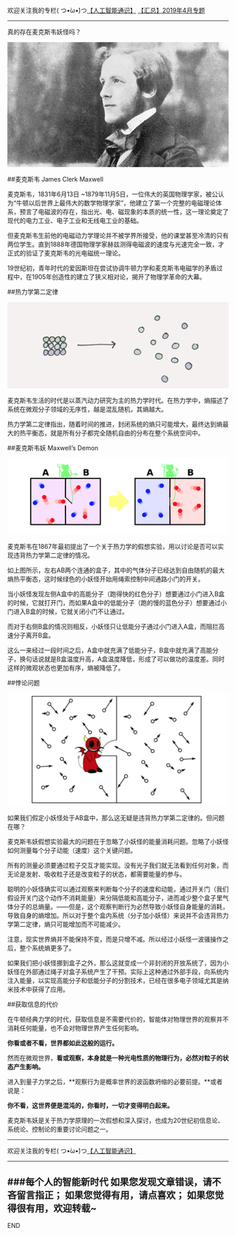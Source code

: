 欢迎关注我的专栏( つ•̀ω•́)つ[【人工智能通识】](https://www.jianshu.com/c/e9a7b7b7024d)
[【汇总】2019年4月专题](https://www.jianshu.com/p/e1afed853866)

---

真的存在麦克斯韦妖怪吗？

![](imgs/4324074-87eabd9a93a3141a.png?imageMogr2/auto-orient/strip%7CimageView2/2/w/1240)

##麦克斯韦 James Clerk Maxwell

麦克斯韦，1831年6月13日 ~1879年11月5日，一位伟大的英国物理学家，被公认为“牛顿以后世界上最伟大的数学物理学家”，他建立了第一个完整的电磁理论体系，预言了电磁波的存在，指出光、电、磁现象的本质的统一性，这一理论奠定了现代的电力工业、电子工业和无线电工业的基础。

但麦克斯韦生前他的电磁动力学理论并不被学界所接受，他的课堂甚至冷清的只有两位学生。直到1888年德国物理学家赫兹测得电磁波的速度与光速完全一致，才正式的验证了麦克斯韦的光电磁统一理论。

19世纪初，青年时代的爱因斯坦在尝试协调牛顿力学和麦克斯韦电磁学的矛盾过程中，在1905年创造性的建立了狭义相对论，揭开了物理学革命的大幕。


##热力学第二定律

![](imgs/4324074-fa98d14f900872f8.png?imageMogr2/auto-orient/strip%7CimageView2/2/w/1240)

麦克斯韦生活的时代是以蒸汽动力研究为主的热力学时代。在热力学中，熵描述了系统在微观分子领域的无序性，越是混乱随机，其熵越大。

热力学第二定律指出，随着时间的推进，封闭系统的熵只可能增大，最终达到熵最大的热平衡态，就是所有分子都完全随机自由的分布在整个系统空间中。


##麦克斯韦妖 Maxwell’s Demon

![](imgs/4324074-fd95b1e500073c10.png?imageMogr2/auto-orient/strip%7CimageView2/2/w/1240)

麦克斯韦在1867年最初提出了一个关于热力学的假想实验，用以讨论是否可以实现违背热力学第二定律的情况。

如上图所示，左右AB两个连通的盒子，其中的气体分子已经达到自由随机的最大熵热平衡态，这时候绿色的小妖怪开始用绳索控制中间通路小门的开关。

当小妖怪发现左侧A盒中的高能分子（跑得快的红色分子）想要通过小门进入B盒的时候，它就打开门，而如果A盒中的低能分子（跑的慢的蓝色分子）想要通过小门进入B盒的时候，它就关闭小门不让通过。

而对于右侧B盒的情况则相反，小妖怪只让低能分子通过小门进入A盒，而阻拦高速分子离开B盒。

这么一来经过一段时间之后，A盒中就充满了低能分子，B盒中就充满了高能分子，换句话说就是B盒温度升高，A盒温度降低，形成了可以做功的温度差。同时这样的微观状态也更加有序，熵被降低了。


##悖论问题

![](imgs/4324074-333b3ad6d1ca50c6.png?imageMogr2/auto-orient/strip%7CimageView2/2/w/1240)

如果我们假定小妖怪处于AB盒中，那么这无疑是违背热力学第二定律的。但问题在哪？

麦克斯韦妖假想实验最大的问题在于忽略了小妖怪的能量消耗问题。忽略了小妖怪如何测量每个分子动能（速度）这个关键问题。

所有的测量必须要通过粒子交互才能实现。没有光子我们就无法看到任何对象，而无论是发射、吸收粒子还是改变粒子的状态，都需要能量的参与。

聪明的小妖怪确实可以通过观察来判断每个分子的速度和动能，通过开关门（我们假设开关门这个动作不消耗能量）来分隔低能和高能分子，进而减少整个盒子里气体分子的总熵量。——但是，这个观察判断行为必然导致小妖怪自身能量的消耗，导致自身的熵增加。所以对于整个盒内系统（分子加小妖怪）来说并不会违背热力学第二定律，熵只可能增加而不可能减少。

注意，现实世界熵并不能保持不变，而是只增不减。所以经过小妖怪一波骚操作之后，整个系统熵更多了。

如果我们把小妖怪挪到盒子之外，那么这就变成一个非封闭的开放系统了，因为小妖怪在外部通过绳子对盒子系统产生了干预。实际上这种通过外部手段，向系统内注入能量，以实现高能分子和低能分子的分割技术，已经在很多电子领域尤其是纳米技术中获得了应用。

##获取信息的代价

在牛顿经典力学的时代，获取信息是不需要代价的，智能体对物理世界的观察并不消耗任何能量，也不会对物理世界产生任何影响。

**你看或者不看，世界都如此这般的运行。**

然而在微观世界，**看或观察，本身就是一种光电性质的物理行为，必然对粒子的状态产生影响。**

进入到量子力学之后，**观察行为是概率世界的波函数坍缩的必要前提。**或者说是：

**你不看，这世界便是混沌的，你看时，一切才变得明白起来。**

麦克斯韦妖是关于热力学原理的一次假想和深入探讨，也成为20世纪初信息论、系统论、控制论的重要讨论问题之一。



---
欢迎关注我的专栏( つ•̀ω•́)つ[【人工智能通识】](https://www.jianshu.com/c/e9a7b7b7024d)

---
###每个人的智能新时代
如果您发现文章错误，请不吝留言指正；
如果您觉得有用，请点喜欢；
如果您觉得很有用，欢迎转载~
---
END